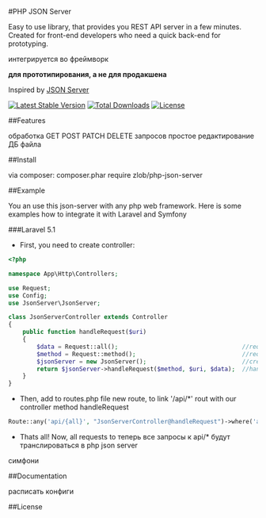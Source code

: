 
#PHP JSON Server

Easy to use library, that provides you REST API server in a few minutes.
Created for front-end developers who need a quick back-end for prototyping.

интегрируется во фреймворк

**для прототипирования, а не для продакшена**

Inspired by [JSON Server](https://github.com/typicode/json-server) 

[![Latest Stable Version](https://poser.pugx.org/zlob/php-json-server/v/stable)](https://packagist.org/packages/zlob/php-json-server) 
[![Total Downloads](https://poser.pugx.org/zlob/php-json-server/downloads)](https://packagist.org/packages/zlob/php-json-server)
[![License](https://poser.pugx.org/zlob/php-json-server/license)](https://packagist.org/packages/zlob/php-json-server)

##Features

обработка GET POST PATCH DELETE запросов
простое редактирование ДБ файла



##Install

via composer: composer.phar require zlob/php-json-server

##Example

You an use this json-server with any php web framework. Here is some examples how to integrate it with Laravel and Symfony

###Laravel 5.1

* First, you need to create controller:

``` php
<?php

namespace App\Http\Controllers;

use Request;
use Config;
use JsonServer\JsonServer;

class JsonServerController extends Controller
{
    public function handleRequest($uri)
    {
        $data = Request::all();                                   //request data
        $method = Request::method();                              //request method
        $jsonServer = new JsonServer();                           //create new JsonServer instance
        return $jsonServer->handleRequest($method, $uri, $data);  //handle request
    }
}
```
* Then, add to routes.php file new route, to link '/api/*' rout with our controller method handleRequest
``` php
Route::any('api/{all}', "JsonServerController@handleRequest")->where('all', '.*');
```
* Thats all! Now,  all requests to 
теперь все запросы к api/* будут транслироваться в php json server

симфони

##Documentation

расписать конфиги

##License
